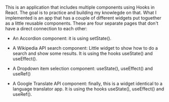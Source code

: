 This is an application that includes multiple components using Hooks in React. The goal is to practice and building my knowlegde on that. What I implemented is an app that has a couple of different widgets put toguether as a little reusable components. These are four separate pages that don't have a direct connection to each other:
 
- An Accordion component: it is using setState().

- A Wikipedia API search component: Little widget to show how to do a search and show some results. It is using the hooks useState() and useEffect().

- A Dropdown item selection component: useState(), useEffect() and useRef()

- A Google Translate API component: finally, this is a widget identical to a language translator app. It is using the hooks useState(), useEffect() and useRef().

